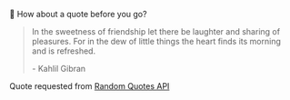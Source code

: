 📣 How about a quote before you go?

> In the sweetness of friendship let there be laughter and sharing of pleasures. For in the dew of little things the heart finds its morning and is refreshed.
>
> <p>- Kahlil Gibran</p>

Quote requested from [Random Quotes API](https://github.com/lukePeavey/quotable)
